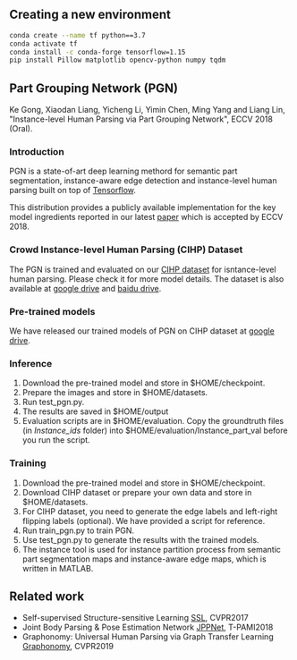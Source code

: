 ## Creating a new environment
```bash
conda create --name tf python==3.7
conda activate tf
conda install -c conda-forge tensorflow=1.15
pip install Pillow matplotlib opencv-python numpy tqdm
```


## Part Grouping Network (PGN)
Ke Gong, Xiaodan Liang, Yicheng Li, Yimin Chen, Ming Yang and Liang Lin, "Instance-level Human Parsing via Part Grouping Network", ECCV 2018 (Oral).

### Introduction

PGN is a state-of-art deep learning methord for semantic part segmentation, instance-aware edge detection and instance-level human parsing built on top of [Tensorflow](http://www.tensorflow.org).

This distribution provides a publicly available implementation for the key model ingredients reported in our latest [paper](http://openaccess.thecvf.com/content_ECCV_2018/papers/Ke_Gong_Instance-level_Human_Parsing_ECCV_2018_paper.pdf) which is accepted by ECCV 2018.


### Crowd Instance-level Human Parsing (CIHP) Dataset

The PGN is trained and evaluated on our [CIHP dataset](http://www.sysu-hcp.net/lip) for isntance-level human parsing.  Please check it for more model details. The dataset is also available at [google drive](https://drive.google.com/drive/folders/0BzvH3bSnp3E9ZW9paE9kdkJtM3M?usp=sharing) and [baidu drive](http://pan.baidu.com/s/1nvqmZBN).

### Pre-trained models

We have released our trained models of PGN on CIHP dataset at [google drive](https://drive.google.com/open?id=1Mqpse5Gen4V4403wFEpv3w3JAsWw2uhk).

### Inference
1. Download the pre-trained model and store in $HOME/checkpoint.
2. Prepare the images and store in $HOME/datasets.
3. Run test_pgn.py.
4. The results are saved in $HOME/output
5. Evaluation scripts are in $HOME/evaluation. Copy the groundtruth files (in _Instance_ids_ folder) into $HOME/evaluation/Instance_part_val before you run the script.

### Training
1. Download the pre-trained model and store in $HOME/checkpoint.
2. Download CIHP dataset or prepare your own data and store in $HOME/datasets.
3. For CIHP dataset, you need to generate the edge labels and left-right flipping labels (optional). We have provided a script for reference.
4. Run train_pgn.py to train PGN.
5. Use test_pgn.py to generate the results with the trained models.
6. The instance tool is used for instance partition process from semantic part segmentation maps and instance-aware edge maps, which is written in MATLAB.

## Related work
+ Self-supervised Structure-sensitive Learning [SSL](https://github.com/Engineering-Course/LIP_SSL), CVPR2017
+ Joint Body Parsing & Pose Estimation Network  [JPPNet](https://github.com/Engineering-Course/LIP_JPPNet), T-PAMI2018
+ Graphonomy: Universal Human Parsing via Graph Transfer Learning [Graphonomy](https://github.com/Gaoyiminggithub/Graphonomy), CVPR2019

